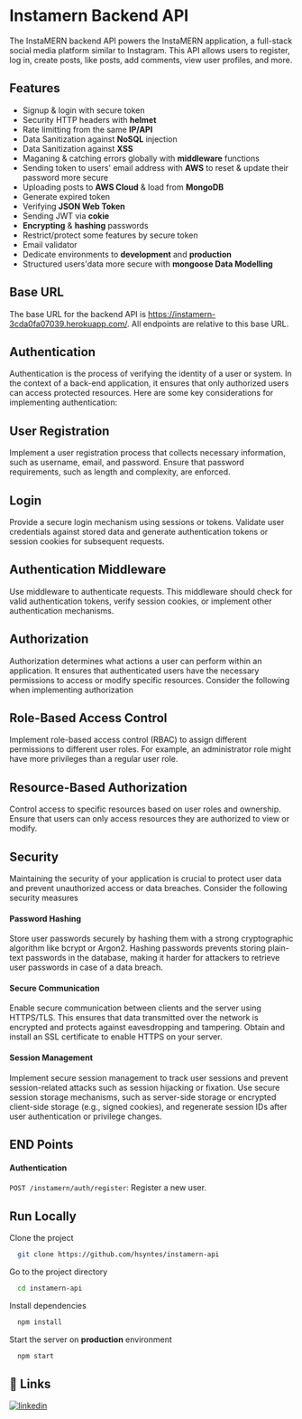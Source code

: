 # Instamern Backend API

The InstaMERN backend API powers the InstaMERN application, a full-stack social media platform similar to Instagram. This API allows users to register, log in, create posts, like posts, add comments, view user profiles, and more.

## Features

- Signup & login with secure token
- Security HTTP headers with **helmet**
- Rate limitting from the same **IP/API**
- Data Sanitization against **NoSQL** injection
- Data Sanitization against **XSS**
- Maganing & catching errors globally with **middleware** functions
- Sending token to users' email address with **AWS** to reset & update their password more secure
- Uploading posts to **AWS Cloud** & load from **MongoDB**
- Generate expired token
- Verifying **JSON Web Token**
- Sending JWT via **cokie**
- **Encrypting** & **hashing** passwords
- Restrict/protect some features by secure token
- Email validator
- Dedicate environments to **development** and **production**
- Structured users'data more secure with **mongoose Data Modelling**

## Base URL

The base URL for the backend API is https://instamern-3cda0fa07039.herokuapp.com/. All endpoints are relative to this base URL.

## Authentication

Authentication is the process of verifying the identity of a user or system. In the context of a back-end application, it ensures that only authorized users can access protected resources. Here are some key considerations for implementing authentication:

## User Registration

Implement a user registration process that collects necessary information, such as username, email, and password. Ensure that password requirements, such as length and complexity, are enforced.

## Login

Provide a secure login mechanism using sessions or tokens. Validate user credentials against stored data and generate authentication tokens or session cookies for subsequent requests.

## Authentication Middleware

Use middleware to authenticate requests. This middleware should check for valid authentication tokens, verify session cookies, or implement other authentication mechanisms.

## Authorization

Authorization determines what actions a user can perform within an application. It ensures that authenticated users have the necessary permissions to access or modify specific resources. Consider the following when implementing authorization

## Role-Based Access Control

Implement role-based access control (RBAC) to assign different permissions to different user roles. For example, an administrator role might have more privileges than a regular user role.

## Resource-Based Authorization

Control access to specific resources based on user roles and ownership. Ensure that users can only access resources they are authorized to view or modify.

## Security

Maintaining the security of your application is crucial to protect user data and prevent unauthorized access or data breaches. Consider the following security measures

#### Password Hashing

Store user passwords securely by hashing them with a strong cryptographic algorithm like bcrypt or Argon2. Hashing passwords prevents storing plain-text passwords in the database, making it harder for attackers to retrieve user passwords in case of a data breach.

#### Secure Communication

Enable secure communication between clients and the server using HTTPS/TLS. This ensures that data transmitted over the network is encrypted and protects against eavesdropping and tampering. Obtain and install an SSL certificate to enable HTTPS on your server.

#### Session Management

Implement secure session management to track user sessions and prevent session-related attacks such as session hijacking or fixation. Use secure session storage mechanisms, such as server-side storage or encrypted client-side storage (e.g., signed cookies), and regenerate session IDs after user authentication or privilege changes.

## END Points

#### Authentication

`POST /instamern/auth/register`: Register a new user.

## Run Locally

Clone the project

```bash
  git clone https://github.com/hsyntes/instamern-api
```

Go to the project directory

```bash
  cd instamern-api
```

Install dependencies

```bash
  npm install
```

Start the server on **production** environment

```bash
  npm start
```

## 🔗 Links

[![linkedin](https://img.shields.io/badge/linkedin-0A66C2?style=for-the-badge&logo=linkedin&logoColor=white)](https://www.linkedin.com/in/hsyntes)
